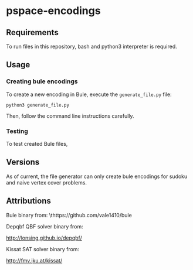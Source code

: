 # pspace-encodings

## Requirements
To run files in this repository, bash and python3 interpreter is required.

## Usage

### Creating bule encodings
To create a new encoding in Bule, execute the ```generate_file.py``` file:

```python3 generate_file.py```

Then, follow the command line instructions carefully. 

### Testing 
To test created Bule files, 


## Versions
As of current, the file generator can only create bule encodings for sudoku and naive vertex cover problems.

## Attributions

Bule binary from: \thttps://github.com/vale1410/bule

Depqbf QBF solver binary from:

http://lonsing.github.io/depqbf/

Kissat SAT solver binary from:

http://fmv.jku.at/kissat/
